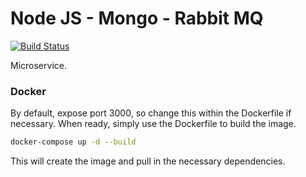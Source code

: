 # Node JS - Mongo - Rabbit MQ

[![Build Status](https://travis-ci.org/joemccann/dillinger.svg?branch=master)](https://travis-ci.org/joemccann/dillinger)

Microservice.

### Docker

By default, expose port 3000, so change this within the Dockerfile if necessary. When ready, simply use the Dockerfile to build the image.

```sh
docker-compose up -d --build
```
This will create the image and pull in the necessary dependencies. 
